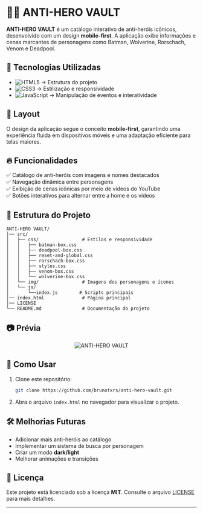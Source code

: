 # 🦸‍♂️ ANTI-HERO VAULT

**ANTI-HERO VAULT** é um catálogo interativo de anti-heróis icônicos, desenvolvido com um design **mobile-first**. A aplicação exibe informações e cenas marcantes de personagens como Batman, Wolverine, Rorschach, Venom e Deadpool.  

## 🚀 Tecnologias Utilizadas  

- ![HTML5](https://img.shields.io/badge/HTML5-E34F26?style=flat-square&logo=html5&logoColor=white) → Estrutura do projeto  
- ![CSS3](https://img.shields.io/badge/CSS3-1572B6?style=flat-square&logo=css3&logoColor=white) → Estilização e responsividade  
-  ![JavaScript](https://img.shields.io/badge/JavaScript-F7DF1E?style=flat-square&logo=javascript&logoColor=black) → Manipulação de eventos e interatividade  

## 🎨 Layout  

O design da aplicação segue o conceito **mobile-first**, garantindo uma experiência fluida em dispositivos móveis e uma adaptação eficiente para telas maiores.  

## 🔥 Funcionalidades  

✅ Catálogo de anti-heróis com imagens e nomes destacados  
✅ Navegação dinâmica entre personagens  
✅ Exibição de cenas icônicas por meio de vídeos do YouTube  
✅ Botões interativos para alternar entre a home e os vídeos  

## 📂 Estrutura do Projeto  

```
ANTI-HERO VAULT/
│── src/
│   ├── css/                # Estilos e responsividade
│   │   ├── batman-box.css
│   │   ├── deadpool-box.css
│   │   ├── reset-and-global.css
│   │   ├── rorschach-box.css
│   │   ├── styles.css
│   │   ├── venom-box.css
│   │   └── wolverine-box.css
│   └── img/                # Imagens dos personagens e ícones
│   └── js/
│       └──index.js        # Scripts principais
│── index.html              # Página principal
│── LICENSE
└── README.md               # Documentação do projeto
```

## 📷 Prévia  

<p align="center">
  <img src="./src/img/ant-herois.gif" alt="ANTI-HERO VAULT">
</p>


## 📌 Como Usar  

1. Clone este repositório:  

   ```sh
   git clone https://github.com/brunotxrs/anti-hero-vault.git
   ```

2. Abra o arquivo `index.html` no navegador para visualizar o projeto.  

## 🛠 Melhorias Futuras  

- Adicionar mais anti-heróis ao catálogo  
- Implementar um sistema de busca por personagem  
- Criar um modo **dark/light**  
- Melhorar animações e transições  

## 📝 Licença  

Este projeto está licenciado sob a licença **MIT**. Consulte o arquivo [LICENSE](LICENSE) para mais detalhes.  

---